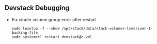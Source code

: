 ## Devstack Debugging

* Fix cinder volume group error after restart
  ```
  sudo losetup -f --show /opt/stack/data/stack-volumes-lvmdriver-1-backing-file
  sudo systemctl restart devstack@c-vol
  ````
